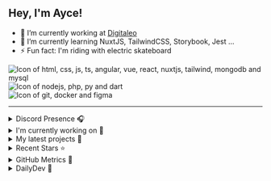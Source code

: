 ## Hey, I'm Ayce!

- 🔭 I’m currently working at <a href="https://www.digitaleo.com/">Digitaleo</a>
- 🌱 I’m currently learning NuxtJS, TailwindCSS, Storybook, Jest ...
- ⚡ Fun fact: I'm riding with electric skateboard

<div>
  <img src="https://skillicons.dev/icons?i=html,css,js,ts,angular,vue,react,nuxtjs,tailwind,mongodb,mysql" alt="Icon of html, css, js, ts, angular, vue, react, nuxtjs, tailwind, mongodb and mysql">
</div>
<div>
  <img src="https://skillicons.dev/icons?i=nodejs,php,py,dart" alt="Icon of nodejs, php, py and dart">
</div>
<div>
  <img src="https://skillicons.dev/icons?i=git,docker,figma" alt="Icon of git, docker and figma">
</div>


<hr>

<details>
  <summary>Discord Presence 🎧️</summary>
  
  [![Discord Presence](https://lanyard.cnrad.dev/api/538785123987095556)](https://discord.com/users/538785123987095556)
</details>

<details>
  <summary>I'm currently working on 👷</summary>
  

- [Ayce45/skills-copilot-codespaces-vscode](https://github.com/Ayce45/skills-copilot-codespaces-vscode) - Develop with AI-powered code suggestions using GitHub Copilot and VS Code (today)
- [Ayce45/skills-publish-packages](https://github.com/Ayce45/skills-publish-packages) - Use GitHub Actions to publish your project to a Docker image. (1 day ago)
- [Ayce45/skills-review-pull-requests](https://github.com/Ayce45/skills-review-pull-requests) - Collaborate and work together on GitHub. (4 days ago)
- [Ayce45/skills-test-with-actions](https://github.com/Ayce45/skills-test-with-actions) - Create workflows that enable you to use Continuous Integration (CI) for your projects. (5 days ago)
- [Ayce45/blog.evanjuge.fr](https://github.com/Ayce45/blog.evanjuge.fr) - My blog - Next.js &amp; Sanity CMS (6 days ago)
</details>

<details>
  <summary>My latest projects 🌱</summary>
  

- [Ayce45/skills-copilot-codespaces-vscode](https://github.com/Ayce45/skills-copilot-codespaces-vscode) - Develop with AI-powered code suggestions using GitHub Copilot and VS Code
- [Ayce45/skills-publish-packages](https://github.com/Ayce45/skills-publish-packages) - Use GitHub Actions to publish your project to a Docker image.
- [Ayce45/skills-review-pull-requests](https://github.com/Ayce45/skills-review-pull-requests) - Collaborate and work together on GitHub.
- [Ayce45/skills-test-with-actions](https://github.com/Ayce45/skills-test-with-actions) - Create workflows that enable you to use Continuous Integration (CI) for your projects.
- [Ayce45/skills-hello-github-actions](https://github.com/Ayce45/skills-hello-github-actions) - Create a GitHub Action and use it in a workflow.
</details>

<details>
  <summary>Recent Stars ⭐</summary>
  

- [obadmatar/remove-linkedin-connection](https://github.com/obadmatar/remove-linkedin-connection) - Remove Linkedin connection with single click (1 day ago)
- [KonradIT/goprowifihack](https://github.com/KonradIT/goprowifihack) - Unofficial GoPro WiFi API Documentation - HTTP GET requests for commands, status, livestreaming and media query. (2 years ago)
- [dailydotdev/daily](https://github.com/dailydotdev/daily) - daily.dev is a professional network for developers to learn, collaborate, and grow together 👩🏽‍💻 👨‍💻 (2 years ago)
- [nrwl/nx](https://github.com/nrwl/nx) - Build system, optimized for monorepos, with plugins for popular frameworks and tools and advanced CI capabilities including caching and distribution. (2 years ago)
- [jacebrowning/memegen](https://github.com/jacebrowning/memegen) - The free and open source API to generate memes. (2 years ago)
</details>

<details>
  <summary>GitHub Metrics 🌊</summary>
  
  <img align="center" src="/github-metrics.svg" alt="Metrics" width="400">
</details>

<details>
  <summary>DailyDev 📖</summary>
  
  <a href="https://app.daily.dev/ayce"><img src="https://api.daily.dev/devcards/6f27abf04ef249b1a106e3ddb7e7cda4.png?r=tkh" width="400" alt="Evan JUGE's Dev Card"/></a>
</details>
